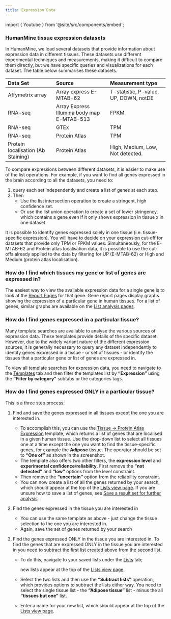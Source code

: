 ```yaml
---
title: Expression Data
---
```


import { Youtube } from '@site/src/components/embed';

### HumanMine tissue expression datasets

In HumanMine, we load several datasets that provide information about expression data in different tissues. These datasets use different experimental techniques and measurements, making it difficult to compare them directly, but we have specific queries and visualizations for each dataset. The table below summarises these datasets.

| **Data Set** | Source | **Measurement type** |
| :--- | :--- | :--- |
| Affymetrix array  | Array express E-MTAB-62  | T-statistic, P-value, UP, DOWN, notDE |
| RNA-seq | Array Express Illumina body map E-MTAB-513 | FPKM |
| RNA-seq | GTEx | TPM |
| RNA-seq | Protein Atlas | TPM |
| Protein localisation \(Ab Staining\) | Protein Atlas | High, Medium, Low, Not detected. |

To compare expressions between different datasets, it is easier to make use of the list operations. For example, if you want to find all genes expressed in the brain according to all the datasets, you need to:

1. query each set independently and create a list of genes at each step. 
2. Then 
   * Use the list intersection operation to create a stringent, high confidence set.
   * Or use the list union operation to create a set of lower stringency, which contains a gene even if it only shows expression in tissue x in one dataset.

It is possible to identify genes expressed solely in one tissue \(i.e. tissue-specific expression\). You will have to decide on your expression cut-off for datasets that provide only TPM or FPKM values. Simultaneously, for the E-MTAB-62 and Protein atlas localisation data, it is possible to use the cut-offs already applied to the data by filtering for UP \(E-MTAB-62\) or High and Medium \(protein atlas localisation\).

### How do I find which tissues my gene or list of genes are expressed in?

The easiest way to view the available expression data for a single gene is to look at the [Report Pages](../report-pages) for that gene. Gene report pages display graphs showing the expression of a particular gene in human tissues. For a list of genes, similar graphs are available on the [List analysis pages](../lists/list-analysis-pages).

### How do I find genes expressed in a particular tissue?

Many template searches are available to analyse the various sources of expression data. These templates provide details of the specific dataset. However, due to the widely variant nature of the different expression sources, it is generally necessary to query any dataset independently to identify genes expressed in a tissue - or set of tissues - or identify the tissues that a particular gene or list of genes are expressed in. 

To view all template searches for expression data, you need to navigate to the [Templates](../template-search) tab and then filter the templates list by **“Expression”** using the **“Filter by category”** subtabs or the categories tags.

<Youtube id="hq3dbdVj_AI" size="sm"/>

### How do I find genes expressed ONLY in a particular tissue?

This is a three step process:

1. Find and save the genes expressed in all tissues except the one you are interested in. 

   * To accomplish this, you can use the [Tissue → Protein Atlas Expression](https://www.humanmine.org/humanmine/templates/tissue_proteinatlas2) template, which returns a list of genes that are localised in a given human tissue. Use the drop-down list to select all tissues one at a time except the one you want to find the tissue-specific genes, for example the **Adipose** tissue. The operator should be set to **“One of”** as shown in the screenshot.
   * The template also offers two other filters, the **expression level** and **experimental confidence**/**reliability**. First remove the **“not detected”** and **“low”** options from the level constraint. 
   * Then remove the **“uncertain”** option from the reliability constraint.
   * You can now create a list of all the genes returned by your search, which should appear at the top of the [Lists view page](../lists/lists). If you are unsure how to save a list of genes, see [Save a result set for further analysis](../results-tables#save-a-result-set-for-further-analysis).

2. Find the genes expressed in the tissue you are interested in

   * You can use the same template as above - just change the tissue selection to the one you are interested in. 
   * Again, save the set of genes returned by your search

3. Find the genes expressed ONLY in the tissue you are interested in. To find the genes that are expressed ONLY in the tissue you are interested in you need to subtract the first list created above from the second list. 

   * To do this, navigate to your saved lists under the [Lists](../lists/lists) tab;

     new lists appear at the top of the [Lists view page](../lists/lists).

   * Select the two lists and then use the **“Subtract lists”** operation, which provides options to subtract the lists either way. You need to select the single tissue list - the **“Adipose tissue”** list - minus the all **“tissues but one”** list. 
   * Enter a name for your new list, which should appear at the top of the [Lists view page](../lists/lists).

<Youtube id="q15BFCJxNfE" size="sm"/>
